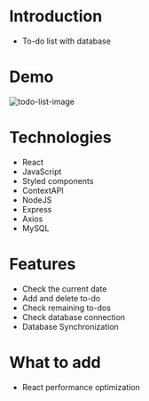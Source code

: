# Introduction

- To-do list with database

# Demo

![todo-list-image](https://user-images.githubusercontent.com/22536999/171010482-32aae7c8-436a-4f5d-9263-63001fd680a1.PNG)

# Technologies

- React
- JavaScript
- Styled components
- ContextAPI
- NodeJS
- Express
- Axios
- MySQL

# Features

- Check the current date
- Add and delete to-do
- Check remaining to-dos
- Check database connection
- Database Synchronization

# What to add

- React performance optimization
